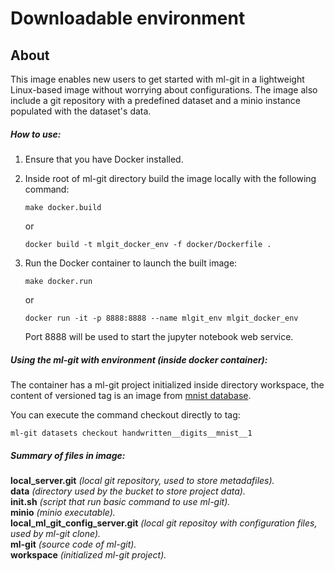 # Downloadable environment

## About

This image enables new users to get started with ml-git in a lightweight Linux-based image without worrying about configurations. The image also include a git repository with a predefined dataset and a minio instance populated with the dataset's data.

##### **How to use:**
1. Ensure that you have Docker installed.

2. Inside root of ml-git directory build the image locally with the following command:
   
   `make docker.build`
   
   or
   
   `docker build -t mlgit_docker_env -f docker/Dockerfile .`

3. Run the Docker container to launch the built image:

   `make docker.run`
   
   or
   
   `docker run -it -p 8888:8888 --name mlgit_env mlgit_docker_env`

    Port 8888 will be used to start the jupyter notebook web service.
    
##### **Using the ml-git with environment (inside docker container):**

The container has a ml-git project initialized inside directory workspace, the content of versioned tag is an image from [mnist database](http://yann.lecun.com/exdb/mnist/). 

You can execute the command checkout directly to tag: 

```
ml-git datasets checkout handwritten__digits__mnist__1
```

##### **Summary of files in image:**

**local_server.git**  *(local git repository, used to store metadafiles).*<br/>
**data** *(directory used by the bucket to store project data).*<br/>
**init.sh** *(script that run basic command to use ml-git).*<br/>
**minio** *(minio executable).*<br/>
**local_ml_git_config_server.git** *(local git repositoy with configuration files, used by ml-git clone).*<br/>
**ml-git** *(source code of ml-git).*<br/>
**workspace** *(initialized ml-git project).*<br/>
